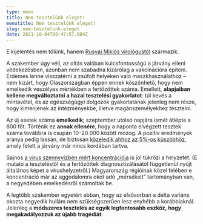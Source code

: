 ```yaml
---
type: news
title: Nem tesztelünk eleget!
menutitle: Nem tesztelünk eleget!
slug: nem-tesztelunk-eleget
date: 2021-10-04T08:47:57.084Z
---
```

E kijelentés nem tőlünk, hanem <a href="http://www.ma.hu/belfold/367862/Rusvai_nem_jo_a_tesztelesi_gyakorlat_Magyarorszagon" rel="external noopener" target="_blank">Rusvai Miklós virológustól</a> származik. 

A szakember úgy véli, az oltás valóban kulcsfontosságú a járvány elleni védekezésben, azonban nem szabadna kizárólag a vakcinációra építeni. Érdemes lenne visszatérni a zsúfolt helyeken való maszkhasználathoz – nem kizárt, hogy Olaszországban éppen ennek köszönhető, hogy nem emelkedik veszélyes mértékben a fertőzöttek száma. Emellett, **alapjaiban kellene megváltoztatni a hazai tesztelési gyakorlatot**: túl kevés a mintavétel, és az egészségügyi dolgozók gyakorlatának jelenleg nem része, hogy kimenjenek az intézményekbe, illetve magánszemélyekhez tesztelni.

Az új esetek száma **emelkedik**; szeptember utolsó napjára ismét átlépte a 600 főt. Történik ez **annak ellenére**, hogy a naponta elvégzett tesztek száma továbbra is csupán 10–20 000 között mozog. A pozitív eredmények aránya pedig lassan, de biztosan <a href="https://infogram.com/koronavirus-magyarorszagon-pozitiv-tesztek-aranya-1h7v4pol8qnj2k0" rel="external noopener" target="_blank">közeledik ahhoz az 5%-os küszöbhöz</a>, amely felett a járvány már nincs kordában tartva. 

Sajnos <a href="https://telex.hu/koronavirus/2021/09/28/koronavirus-nnk-szennyviz-emelkedes" rel="external noopener" target="_blank">a vírus szennyvízben mért koncentrációja</a> is jól tükrözi a helyzetet. (E mutató a teszteléstől és a fertőzöttek diagnosztizálásától függetlenül nyújt általános képet a vírushelyzetről.) Magyarország régióinak közel felében e koncentráció már az aggodalomra okot adó „mérsékelt” tartományban van, a negyedében emelkedésről számoltak be.

A legtöbb szakember egyetért abban, hogy az elsősorban a delta variáns okozta negyedik hullám nem szükségszerűen lesz enyhébb a korábbiaknál. Jelenleg a **módszeres tesztelés az egyik legfontosabb eszköz, hogy megakadályozzuk az újabb tragédiát**.